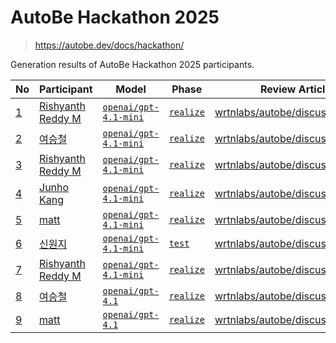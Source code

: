 # AutoBe Hackathon 2025

> https://autobe.dev/docs/hackathon/

Generation results of AutoBe Hackathon 2025 participants.

 No | Participant | Model | Phase | Review Article 
----|-------------|-------|-------|----------------
[1](./01993e7a-c6a9-753f-92f6-78b463af62e7) | [Rishyanth Reddy M](./01993e7a-c6a9-753f-92f6-78b463af62e7) | [`openai/gpt-4.1-mini`](./01993e7a-c6a9-753f-92f6-78b463af62e7) | [`realize`](./01993e7a-c6a9-753f-92f6-78b463af62e7) | [wrtnlabs/autobe/discussions/600](https://github.com/wrtnlabs/autobe/discussions/600#discussion-8887840)
[2](./01993e91-7307-745d-808b-09c22c193dd7) | [여승철](./01993e91-7307-745d-808b-09c22c193dd7) | [`openai/gpt-4.1-mini`](./01993e91-7307-745d-808b-09c22c193dd7) | [`realize`](./01993e91-7307-745d-808b-09c22c193dd7) | [wrtnlabs/autobe/discussions/610](https://github.com/wrtnlabs/autobe/discussions/610)
[3](./019940b5-a735-74ca-9b93-daa0ba54cc55) | [Rishyanth Reddy M](./019940b5-a735-74ca-9b93-daa0ba54cc55) | [`openai/gpt-4.1-mini`](./019940b5-a735-74ca-9b93-daa0ba54cc55) | [`realize`](./019940b5-a735-74ca-9b93-daa0ba54cc55) | [wrtnlabs/autobe/discussions/601](https://github.com/wrtnlabs/autobe/discussions/601#discussion-8888810)
[4](./019940ef-116a-70b9-ba98-203c5b49bef0) | [Junho Kang](./019940ef-116a-70b9-ba98-203c5b49bef0) | [`openai/gpt-4.1-mini`](./019940ef-116a-70b9-ba98-203c5b49bef0) | [`realize`](./019940ef-116a-70b9-ba98-203c5b49bef0) | [wrtnlabs/autobe/discussions/602](https://github.com/wrtnlabs/autobe/discussions/602)
[5](./019946df-040f-73f1-a8a3-f903d5d6d28f) | [matt](./019946df-040f-73f1-a8a3-f903d5d6d28f) | [`openai/gpt-4.1-mini`](./019946df-040f-73f1-a8a3-f903d5d6d28f) | [`realize`](./019946df-040f-73f1-a8a3-f903d5d6d28f) | [wrtnlabs/autobe/discussions/613](https://github.com/wrtnlabs/autobe/discussions/613)
[6](./019947a2-be5c-71e0-8d30-98614a3b495a) | [신원지](./019947a2-be5c-71e0-8d30-98614a3b495a) | [`openai/gpt-4.1-mini`](./019947a2-be5c-71e0-8d30-98614a3b495a) | [`test`](./019947a2-be5c-71e0-8d30-98614a3b495a) | [wrtnlabs/autobe/discussions/608](https://github.com/wrtnlabs/autobe/discussions/608)
[7](./0199480e-143d-77b9-b3f5-03f9df801f6a) | [Rishyanth Reddy M](./0199480e-143d-77b9-b3f5-03f9df801f6a) | [`openai/gpt-4.1-mini`](./0199480e-143d-77b9-b3f5-03f9df801f6a) | [`realize`](./0199480e-143d-77b9-b3f5-03f9df801f6a) | [wrtnlabs/autobe/discussions/607](https://github.com/wrtnlabs/autobe/discussions/607#discussion-8894360)
[8](./0199498a-09be-772d-9d02-4a91b2f7e6d0) | [여승철](./0199498a-09be-772d-9d02-4a91b2f7e6d0) | [`openai/gpt-4.1`](./0199498a-09be-772d-9d02-4a91b2f7e6d0) | [`realize`](./0199498a-09be-772d-9d02-4a91b2f7e6d0) | [wrtnlabs/autobe/discussions/612](https://github.com/wrtnlabs/autobe/discussions/612)
[9](./01994b06-85d0-735b-82f2-d63a5fadd1fe) | [matt](./01994b06-85d0-735b-82f2-d63a5fadd1fe) | [`openai/gpt-4.1`](./01994b06-85d0-735b-82f2-d63a5fadd1fe) | [`realize`](./01994b06-85d0-735b-82f2-d63a5fadd1fe) | [wrtnlabs/autobe/discussions/616](https://github.com/wrtnlabs/autobe/discussions/616),
